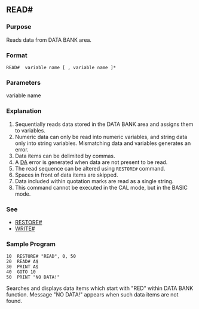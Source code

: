 ## READ#

### Purpose
Reads data from DATA BANK area.

### Format
```basic
READ#  variable name [ , variable name ]*
```

### Parameters
variable name

### Explanation
1. Sequentially reads data stored in the DATA BANK area and assigns them to variables.
2. Numeric data can only be read into numeric variables, and string data only
into string variables. Mismatching data and variables generates an error.
3. Data items can be delimited by commas.
4. A [DA](../errors/DA.md) error is generated when data are not present to be read.
5. The read sequence can be altered using `RESTORE#` command.
6. Spaces in front of data items are skipped.
7. Data included within quotation marks are read as a single string.
8. This command cannot be executed in the CAL mode, but in the BASIC mode.

### See
 - [RESTORE#](RESTORE_HASH.md)
 - [WRITE#](WRITE_HASH.md)

### Sample Program
```basic
10  RESTORE# "READ", 0, 50
20  READ# A$
30  PRINT A$
40  GOTO 10
50  PRINT "NO DATA!"
```

Searches and displays data items which start with "RED" within DATA BANK function.
Message "NO DATA!" appears when such data items are not found.
